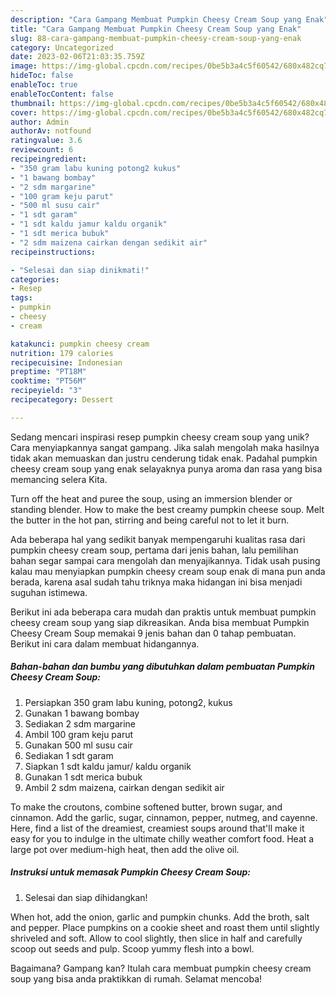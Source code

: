 ```yaml
---
description: "Cara Gampang Membuat Pumpkin Cheesy Cream Soup yang Enak"
title: "Cara Gampang Membuat Pumpkin Cheesy Cream Soup yang Enak"
slug: 88-cara-gampang-membuat-pumpkin-cheesy-cream-soup-yang-enak
category: Uncategorized
date: 2023-02-06T21:03:35.759Z
image: https://img-global.cpcdn.com/recipes/0be5b3a4c5f60542/680x482cq70/pumpkin-cheesy-cream-soup-foto-resep-utama.jpg
hideToc: false
enableToc: true
enableTocContent: false
thumbnail: https://img-global.cpcdn.com/recipes/0be5b3a4c5f60542/680x482cq70/pumpkin-cheesy-cream-soup-foto-resep-utama.jpg
cover: https://img-global.cpcdn.com/recipes/0be5b3a4c5f60542/680x482cq70/pumpkin-cheesy-cream-soup-foto-resep-utama.jpg
author: Admin
authorAv: notfound
ratingvalue: 3.6
reviewcount: 6
recipeingredient:
- "350 gram labu kuning potong2 kukus"
- "1 bawang bombay"
- "2 sdm margarine"
- "100 gram keju parut"
- "500 ml susu cair"
- "1 sdt garam"
- "1 sdt kaldu jamur kaldu organik"
- "1 sdt merica bubuk"
- "2 sdm maizena cairkan dengan sedikit air"
recipeinstructions:

- "Selesai dan siap dinikmati!"
categories:
- Resep
tags:
- pumpkin
- cheesy
- cream

katakunci: pumpkin cheesy cream 
nutrition: 179 calories
recipecuisine: Indonesian
preptime: "PT18M"
cooktime: "PT56M"
recipeyield: "3"
recipecategory: Dessert

---
```





Sedang mencari inspirasi resep pumpkin cheesy cream soup yang unik? Cara menyiapkannya sangat gampang. Jika salah mengolah maka hasilnya tidak akan memuaskan dan justru cenderung tidak enak. Padahal pumpkin cheesy cream soup yang enak selayaknya punya aroma dan rasa yang bisa memancing selera Kita.





Turn off the heat and puree the soup, using an immersion blender or standing blender. How to make the best creamy pumpkin cheese soup. Melt the butter in the hot pan, stirring and being careful not to let it burn.

Ada beberapa hal yang sedikit banyak mempengaruhi kualitas rasa dari pumpkin cheesy cream soup, pertama dari jenis bahan, lalu pemilihan bahan segar sampai cara mengolah dan menyajikannya. Tidak usah pusing kalau mau menyiapkan pumpkin cheesy cream soup enak di mana pun anda berada, karena asal sudah tahu triknya maka hidangan ini bisa menjadi suguhan istimewa.






Berikut ini ada beberapa cara mudah dan praktis untuk membuat pumpkin cheesy cream soup yang siap dikreasikan. Anda bisa membuat Pumpkin Cheesy Cream Soup memakai 9 jenis bahan dan 0 tahap pembuatan. Berikut ini cara dalam membuat hidangannya.

<!--inarticleads1-->

##### Bahan-bahan dan bumbu yang dibutuhkan dalam pembuatan Pumpkin Cheesy Cream Soup:

1. Persiapkan 350 gram labu kuning, potong2, kukus
1. Gunakan 1 bawang bombay
1. Sediakan 2 sdm margarine
1. Ambil 100 gram keju parut
1. Gunakan 500 ml susu cair
1. Sediakan 1 sdt garam
1. Siapkan 1 sdt kaldu jamur/ kaldu organik
1. Gunakan 1 sdt merica bubuk
1. Ambil 2 sdm maizena, cairkan dengan sedikit air


To make the croutons, combine softened butter, brown sugar, and cinnamon. Add the garlic, sugar, cinnamon, pepper, nutmeg, and cayenne. Here, find a list of the dreamiest, creamiest soups around that&#39;ll make it easy for you to indulge in the ultimate chilly weather comfort food. Heat a large pot over medium-high heat, then add the olive oil. 

<!--inarticleads2-->

##### Instruksi untuk memasak Pumpkin Cheesy Cream Soup:


1. Selesai dan siap dihidangkan!

When hot, add the onion, garlic and pumpkin chunks. Add the broth, salt and pepper. Place pumpkins on a cookie sheet and roast them until slightly shriveled and soft. Allow to cool slightly, then slice in half and carefully scoop out seeds and pulp. Scoop yummy flesh into a bowl. 

Bagaimana? Gampang kan? Itulah cara membuat pumpkin cheesy cream soup yang bisa anda praktikkan di rumah. Selamat mencoba!
